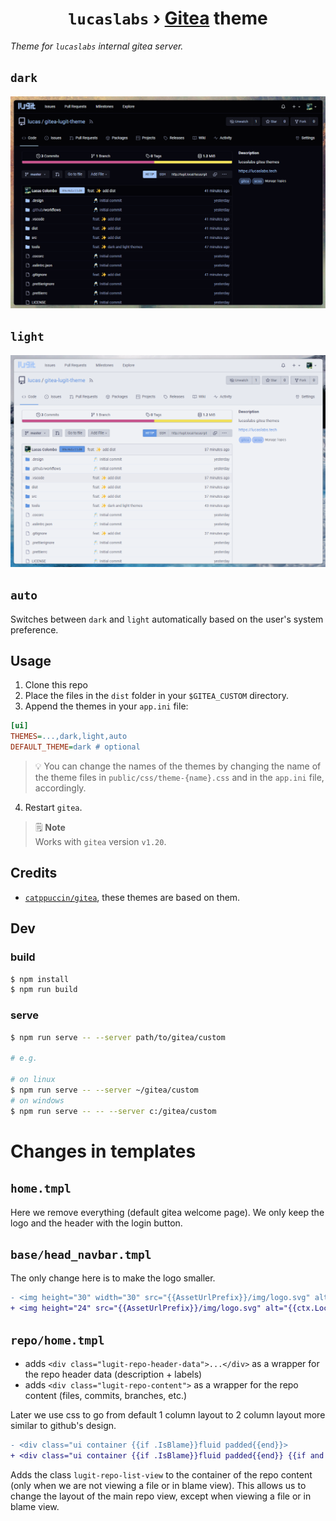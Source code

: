 <h1 align="center">
	<code>lucaslabs</code> › <a href="https://gitea.io">Gitea</a> theme
</h1>

*Theme for `lucaslabs` internal gitea server.*

## `dark`

![dark theme](figs/dark.png)

## `light`

![light theme](figs/light.png)

## `auto`

Switches between `dark` and `light` automatically based on the user's system preference.

## Usage

1. Clone this repo
2. Place the files in the `dist` folder in your `$GITEA_CUSTOM` directory.
3. Append the themes in your `app.ini` file:

```ini
[ui]
THEMES=...,dark,light,auto
DEFAULT_THEME=dark # optional
```

> 💡 You can change the names of the themes by changing the name of the theme files in `public/css/theme-{name}.css` and in the `app.ini` file, accordingly.

4. Restart `gitea`.

> 🗒️ **Note**\
> Works with `gitea` version `v1.20`.

## Credits

- [`catppuccin/gitea`](https://github.com/catppuccin/gitea), these themes are based on them.

## Dev

### build
```bash
$ npm install
$ npm run build
```

### serve
```bash
$ npm run serve -- --server path/to/gitea/custom

# e.g.

# on linux
$ npm run serve -- --server ~/gitea/custom
# on windows
$ npm run serve -- -- --server c:/gitea/custom
```


# Changes in templates

## `home.tmpl`

Here we remove everything (default gitea welcome page). We only keep the logo and the header with the login button.

## `base/head_navbar.tmpl`

The only change here is to make the logo smaller.

```diff
- <img height="30" width="30" src="{{AssetUrlPrefix}}/img/logo.svg" alt="{{ctx.Locale.Tr "logo"}}" aria-hidden="true">
+ <img height="24" src="{{AssetUrlPrefix}}/img/logo.svg" alt="{{ctx.Locale.Tr "logo"}}" aria-hidden="true">
```

## `repo/home.tmpl`

+ adds `<div class="lugit-repo-header-data">...</div>` as a wrapper for the repo header data (description + labels)
+ adds `<div class="lugit-repo-content">` as a wrapper for the repo content (files, commits, branches, etc.)

Later we use css to go from default 1 column layout to 2 column layout more similar to github's design.

```diff
- <div class="ui container {{if .IsBlame}}fluid padded{{end}}>
+ <div class="ui container {{if .IsBlame}}fluid padded{{end}} {{if and (not .IIsViewFile) (not .IsBlame)}}lugit-repo-list-view{{end}}">
```

Adds the class `lugit-repo-list-view` to the container of the repo content (only when we are not viewing a file or in blame view). This allows us to change the layout of the main repo view, except when viewing a file or in blame view.
